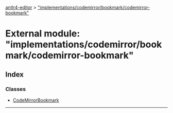 [antlr4-editor](../README.md) > ["implementations/codemirror/bookmark/codemirror-bookmark"](../modules/_implementations_codemirror_bookmark_codemirror_bookmark_.md)

# External module: "implementations/codemirror/bookmark/codemirror-bookmark"

## Index

### Classes

* [CodeMirrorBookmark](../classes/_implementations_codemirror_bookmark_codemirror_bookmark_.codemirrorbookmark.md)

---

